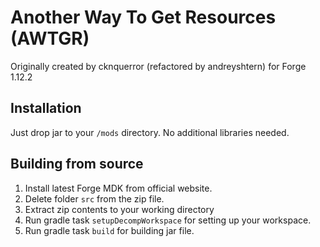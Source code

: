 # Another Way To Get Resources (AWTGR)
Originally created by cknquerror (refactored by andreyshtern) for Forge 1.12.2

## Installation
Just drop jar to your `/mods` directory. No additional libraries needed.

## Building from source
1. Install latest Forge MDK from official website.
2. Delete folder `src` from the zip file.
3. Extract zip contents to your working directory
4. Run gradle task `setupDecompWorkspace` for setting up your workspace.
5. Run gradle task `build` for building jar file.
